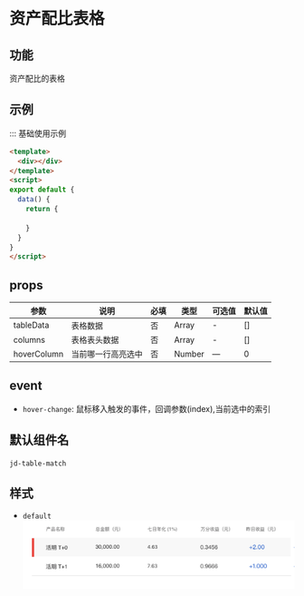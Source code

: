 # 资产配比表格

## 功能

资产配比的表格

## 示例

::: 基础使用示例

```html
<template>
  <div></div>
</template>
<script>
export default {
  data() {
    return {

    }
  }
}
</script>
```

## props

| 参数 | 说明 | 必填 | 类型 | 可选值 | 默认值 |
| --- | --- | --- | --- | --- | --- |
| tableData | 表格数据 | 否 | Array | - | [] |
| columns | 表格表头数据 | 否 | Array | - | [] |
| hoverColumn | 当前哪一行高亮选中 | 否 | Number | — | 0 |

## event

- `hover-change`: 鼠标移入触发的事件，回调参数(index),当前选中的索引

## 默认组件名

`jd-table-match`

## 样式

- `default`
![table-match](./img/table-match.png)

